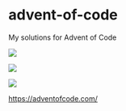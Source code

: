 # advent-of-code
My solutions for Advent of Code

![](https://img.shields.io/badge/day%20📅-15-blue)

![](https://img.shields.io/badge/stars%20⭐-14-yellow)

![](https://img.shields.io/badge/days%20completed-7-red)

https://adventofcode.com/
